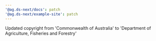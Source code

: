 ```yaml
---
'@ag.ds-next/docs': patch
'@ag.ds-next/example-site': patch
---
```


Updated copyright from 'Commonwealth of Australia' to 'Department of Agriculture, Fisheries and Forestry'
